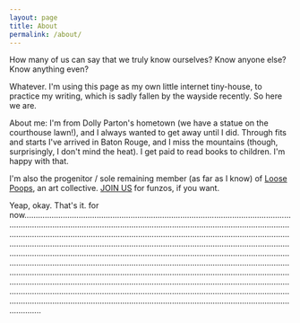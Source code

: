 ```yaml
---
layout: page
title: About
permalink: /about/
---
```


How many of us can say that we truly know ourselves? Know anyone else? Know
anything even?

Whatever. I'm using this page as my own little internet tiny-house, to
practice my writing, which is sadly fallen by the wayside recently. So here we
are.

About me: I'm from Dolly Parton's hometown (we have a statue on the courthouse
lawn!), and I always wanted to get away until I did. Through fits and starts
I've arrived in Baton Rouge, and I miss the mountains (though, surprisingly, I
don't mind the heat). I get paid to read books to children. I'm happy with
that.

I'm also the progenitor / sole remaining member (as far as I know) of [Loose
Poops](https://loosepoops.github.io), an art collective. [JOIN
US](mailto:mahataman2@gmail.com) for funzos, if you want.

Yeap, okay. That's it. for
now................................................................................................................................................................................................................................................................................................................................................................................................................................................................................................................................................................................................................................................................................................................................................................................................................................................................................................................................................................................................................................................................................................................................................................................................................................................................................................

